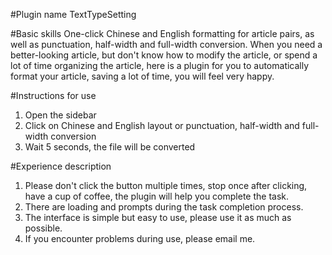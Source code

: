 #Plugin name
TextTypeSetting

#Basic skills
One-click Chinese and English formatting for article pairs, as well as punctuation, half-width and full-width conversion. When you need a better-looking article, but don't know how to modify the article, or spend a lot of time organizing the article, here is a plugin for you to automatically format your article, saving a lot of time, you will feel very happy.

#Instructions for use
1. Open the sidebar
2. Click on Chinese and English layout or punctuation, half-width and full-width conversion
3. Wait 5 seconds, the file will be converted

#Experience description
1. Please don't click the button multiple times, stop once after clicking, have a cup of coffee, the plugin will help you complete the task.
2. There are loading and prompts during the task completion process.
3. The interface is simple but easy to use, please use it as much as possible.
4. If you encounter problems during use, please email me.
